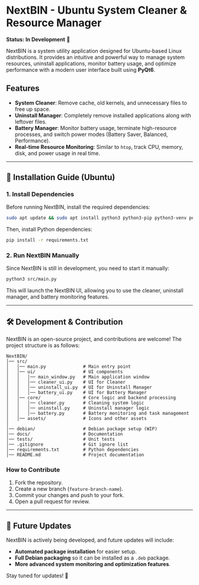 # NextBIN - Ubuntu System Cleaner & Resource Manager

**Status: In Development** 🚀

NextBIN is a system utility application designed for Ubuntu-based Linux distributions. It provides an intuitive and powerful way to manage system resources, uninstall applications, monitor battery usage, and optimize performance with a modern user interface built using **PyQt6**.

## Features
- **System Cleaner**: Remove cache, old kernels, and unnecessary files to free up space.
- **Uninstall Manager**: Completely remove installed applications along with leftover files.
- **Battery Manager**: Monitor battery usage, terminate high-resource processes, and switch power modes (Battery Saver, Balanced, Performance).
- **Real-time Resource Monitoring**: Similar to `htop`, track CPU, memory, disk, and power usage in real time.


---

## 🔧 Installation Guide (Ubuntu)

### **1. Install Dependencies**
Before running NextBIN, install the required dependencies:
```bash
sudo apt update && sudo apt install python3 python3-pip python3-venv power-profiles-daemon tlp
```

Then, install Python dependencies:
```bash
pip install -r requirements.txt
```

### **2. Run NextBIN Manually**
Since NextBIN is still in development, you need to start it manually:
```bash
python3 src/main.py
```

This will launch the NextBIN UI, allowing you to use the cleaner, uninstall manager, and battery monitoring features.

---

## 🛠 Development & Contribution
NextBIN is an open-source project, and contributions are welcome! The project structure is as follows:
```
NextBIN/
│── src/
│   │── main.py              # Main entry point
│   │── ui/                  # UI components
│   │   │── main_window.py   # Main application window
│   │   │── cleaner_ui.py    # UI for Cleaner
│   │   │── uninstall_ui.py  # UI for Uninstall Manager
│   │   │── battery_ui.py    # UI for Battery Manager
│   │── core/                # Core logic and backend processing
│   │   │── cleaner.py       # Cleaning system logic
│   │   │── uninstall.py     # Uninstall manager logic
│   │   │── battery.py       # Battery monitoring and task management
│   │── assets/              # Icons and other assets
│
│── debian/                  # Debian package setup (WIP)
│── docs/                    # Documentation
│── tests/                   # Unit tests
│── .gitignore               # Git ignore list
│── requirements.txt         # Python dependencies
│── README.md                # Project documentation
```

### **How to Contribute**
1. Fork the repository.
2. Create a new branch (`feature-branch-name`).
3. Commit your changes and push to your fork.
4. Open a pull request for review.

---

## 🔄 Future Updates
NextBIN is actively being developed, and future updates will include:
- **Automated package installation** for easier setup.
- **Full Debian packaging** so it can be installed as a `.deb` package.
- **More advanced system monitoring and optimization features**.

Stay tuned for updates! 🚀

